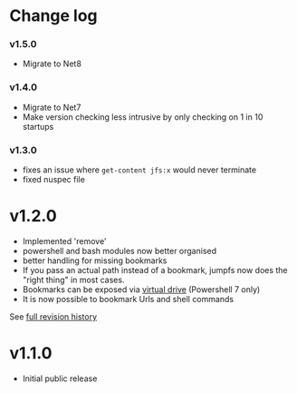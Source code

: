 # Change log

### v1.5.0
- Migrate to Net8

### v1.4.0
- Migrate to Net7
- Make version checking less intrusive by only checking on 1 in 10 startups

### v1.3.0
- fixes an issue where `get-content jfs:x` would never terminate
- fixed nuspec file

# v1.2.0
- Implemented 'remove'
- powershell and bash modules now better organised
- better handling for missing bookmarks
- If you pass an actual path instead of a bookmark, jumpfs now does the "right thing" in most cases.
- Bookmarks can be exposed via [virtual drive](doc/psdrive.md) (Powershell 7 only)
- It is now possible to bookmark Urls and shell commands

See [full revision history](doc/revisionHistory.md)

# v1.1.0 
- Initial public release 

